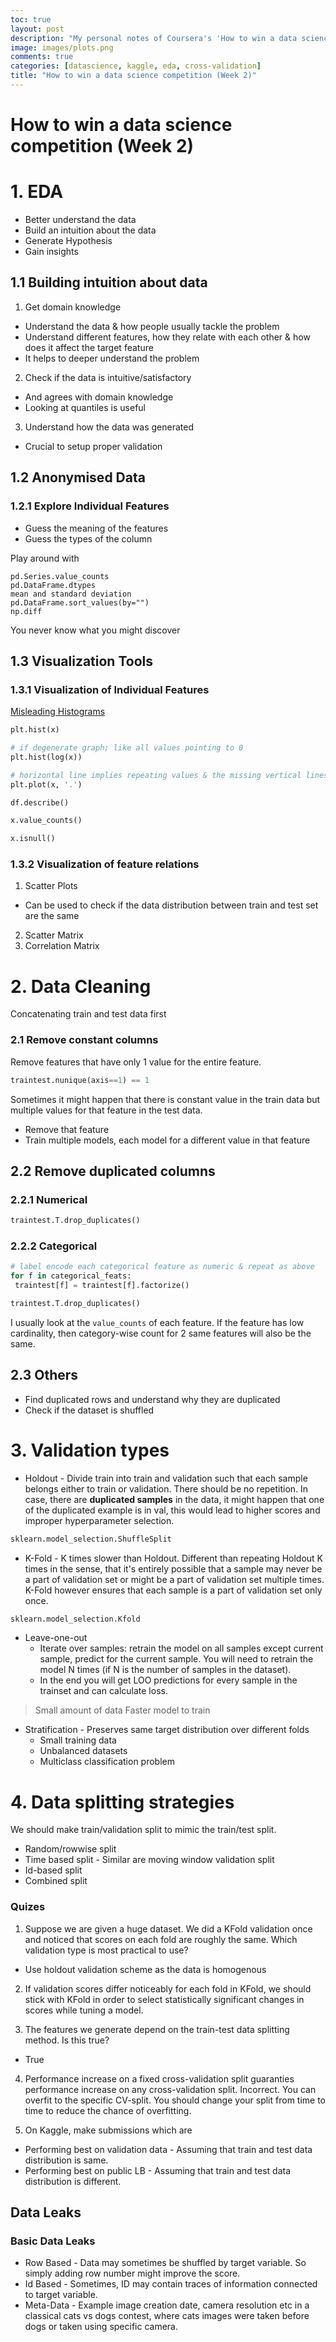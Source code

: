 ```yaml
---
toc: true
layout: post
description: "My personal notes of Coursera's 'How to win a data science competition'. I will continue to improve and update them."
image: images/plots.png
comments: true
categories: [datascience, kaggle, eda, cross-validation]
title: "How to win a data science competition (Week 2)" 
---
```


# How to win a data science competition (Week 2)

# 1. EDA

* Better understand the data
* Build an intuition about the data
* Generate Hypothesis
* Gain insights

## 1.1 Building intuition about data

1. Get domain knowledge
 * Understand the data & how people usually tackle the problem
 * Understand different features, how they relate with each other & how does it affect the target feature
 * It helps to deeper understand the problem
2. Check if the data is intuitive/satisfactory
 * And agrees with domain knowledge
 * Looking at quantiles is useful
3. Understand how the data was generated
 * Crucial to setup proper validation

## 1.2 Anonymised Data

### 1.2.1 Explore Individual Features

- Guess the meaning of the features
- Guess the types of the column

Play around with

```
pd.Series.value_counts
pd.DataFrame.dtypes
mean and standard deviation
pd.DataFrame.sort_values(by="")
np.diff
```

You never know what you might discover

## 1.3 Visualization Tools

### 1.3.1 Visualization of Individual Features

[Misleading Histograms](https://www.dummies.com/education/math/statistics/how-histograms-can-misrepresent-statistical-data/)

```python
plt.hist(x)

# if degenerate graph; like all values pointing to 0
plt.hist(log(x))

# horizontal line implies repeating values & the missing vertical lines implies well shuffled data
plt.plot(x, '.')

df.describe()

x.value_counts()

x.isnull()
```

### 1.3.2 Visualization of feature relations

1. Scatter Plots
 * Can be used to check if the data distribution between train and test set are the same
2. Scatter Matrix
3. Correlation Matrix

# 2. Data Cleaning

Concatenating train and test data first

### 2.1 Remove constant columns

Remove features that have only 1 value for the entire feature.

```python
traintest.nunique(axis==1) == 1
```

Sometimes it might happen that there is constant value in the train data but multiple values for that feature in the test data.

* Remove that feature
* Train multiple models, each model for a different value in that feature

## 2.2 Remove duplicated columns

### 2.2.1 Numerical

```python
traintest.T.drop_duplicates()
```

### 2.2.2 Categorical

```python
# label encode each categorical feature as numeric & repeat as above
for f in categorical_feats:
 traintest[f] = traintest[f].factorize()

traintest.T.drop_duplicates()
```

I usually look at the `value_counts` of each feature. If the feature has low cardinality, then category-wise count for 2 same features will also be the same.

## 2.3 Others

* Find duplicated rows and understand why they are duplicated
* Check if the dataset is shuffled

# 3. Validation types

* Holdout - Divide train into train and validation such that each sample belongs either to train or validation. There should be no repetition. In case, there are **duplicated samples** in the data, it might happen that one of the duplicated example is in val, this would lead to higher scores and improper hyperparameter selection.

```python
sklearn.model_selection.ShuffleSplit
```

* K-Fold - K times slower than Holdout. Different than repeating Holdout K times in the sense, that it's entirely possible that a sample may never be a part of validation set or might be a part of validation set multiple times. K-Fold however ensures that each sample is a part of validation set only once.

```python
sklearn.model_selection.Kfold
```

* Leave-one-out
  * Iterate over samples: retrain the model on all samples except current sample, predict for the current sample. You will need to retrain the model N times (if N is the number of samples in the dataset).
  * In the end you will get LOO predictions for every sample in the trainset and can calculate loss.

 >Small amount of data
 > Faster model to train

* Stratification - Preserves same target distribution over different folds
  * Small training data
  * Unbalanced datasets
  * Multiclass classification problem

# 4. Data splitting strategies

We should make train/validation split to mimic the train/test split.

* Random/rowwise split
* Time based split - Similar are moving window validation split
* Id-based split
* Combined split

### Quizes

1. Suppose we are given a huge dataset. We did a KFold validation once and noticed that scores on each fold are roughly the same. Which validation type is most practical to use?
 * Use holdout validation scheme as the data is homogenous

2. If validation scores differ noticeably for each fold in KFold, we should stick with KFold  in order to select statistically significant changes in scores while tuning a model.

3. The features we generate depend on the train-test data splitting method. Is this true?
 * True

4. Performance increase on a fixed cross-validation split guaranties performance increase on any cross-validation split. Incorrect. You can overfit to the specific CV-split. You should change your split from time to time to reduce the chance of overfitting.

5. On Kaggle, make submissions which are
 * Performing best on validation data - Assuming that train and test data distribution is same.
 * Performing best on public LB - Assuming that train and test data distribution is different.

## Data Leaks

### Basic Data Leaks

* Row Based - Data may sometimes be shuffled by target variable. So simply adding row number might improve the score.
* Id Based -  Sometimes, ID may contain traces of information connected to target variable.
* Meta-Data - Example image creation date, camera resolution etc in a classical cats vs dogs contest, where cats images were taken before dogs or taken using specific camera.
